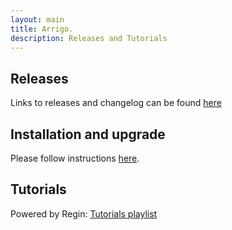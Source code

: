 ```yaml
---
layout: main
title: Arrigo.
description: Releases and Tutorials
---
```

## Releases
Links to releases and changelog can be found [here](./releases.html)

## Installation and upgrade

Please follow instructions [here](./prereq.md).

## Tutorials

Powered by Regin: [Tutorials playlist](https://www.youtube.com/playlist?list=PL21UY3hLzF-pxuEDU6kqiGy8_zmlJGp_a)
